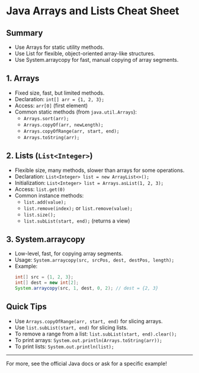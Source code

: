 # Java Arrays and Lists Cheat Sheet

## Summary
- Use Arrays for static utility methods.
- Use List for flexible, object-oriented array-like structures.
- Use System.arraycopy for fast, manual copying of array segments.

## 1. Arrays
- Fixed size, fast, but limited methods.
- Declaration: `int[] arr = {1, 2, 3};`
- Access: `arr[0]` (first element)
- Common static methods (from `java.util.Arrays`):
  - `Arrays.sort(arr);`
  - `Arrays.copyOf(arr, newLength);`
  - `Arrays.copyOfRange(arr, start, end);`
  - `Arrays.toString(arr);`

## 2. Lists (`List<Integer>`)
- Flexible size, many methods, slower than arrays for some operations.
- Declaration: `List<Integer> list = new ArrayList<>();`
- Initialization: `List<Integer> list = Arrays.asList(1, 2, 3);`
- Access: `list.get(0)`
- Common instance methods:
  - `list.add(value);`
  - `list.remove(index);` or `list.remove(value);`
  - `list.size();`
  - `list.subList(start, end);` (returns a view)

## 3. System.arraycopy
- Low-level, fast, for copying array segments.
- Usage: `System.arraycopy(src, srcPos, dest, destPos, length);`
- Example:
  ```java
  int[] src = {1, 2, 3};
  int[] dest = new int[2];
  System.arraycopy(src, 1, dest, 0, 2); // dest = {2, 3}
  ```

## Quick Tips
- Use `Arrays.copyOfRange(arr, start, end)` for slicing arrays.
- Use `list.subList(start, end)` for slicing lists.
- To remove a range from a list: `list.subList(start, end).clear();`
- To print arrays: `System.out.println(Arrays.toString(arr));`
- To print lists: `System.out.println(list);`

---
For more, see the official Java docs or ask for a specific example!